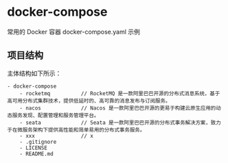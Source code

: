 # docker-compose
常用的 Docker 容器 docker-compose.yaml 示例

## 项目结构
主体结构如下所示：
    
    - docker-compose
        - rocketmq          // RocketMQ 是一款阿里巴巴开源的分布式消息系统，基于高可用分布式集群技术，提供低延时的、高可靠的消息发布与订阅服务。
        - nacos             // Nacos 是一款阿里巴巴开源的更易于构建云原生应用的动态服务发现、配置管理和服务管理平台。
        - seata             // Seata 是一款阿里巴巴开源的分布式事务解决方案，致力于在微服务架构下提供高性能和简单易用的分布式事务服务。
        - xxx               // x
        - .gitignore
        - LICENSE
        - README.md
        